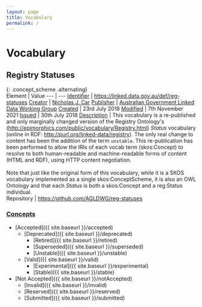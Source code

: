 ```yaml
---
layout: page
title: Vocabulary
permalink: /
---
```

# Vocabulary

## Registry Statuses 

{: .concept_scheme .alternating}  
Element | Value
--- | ---
[Identifier](https://www.dublincore.org/specifications/dublin-core/dcmi-terms/#http://purl.org/dc/terms/identifier) | <https://linked.data.gov.au/def/reg-statuses>
[Creator](https://www.dublincore.org/specifications/dublin-core/dcmi-terms/#http://purl.org/dc/terms/creator) | [Nicholas J. Car](http://orcid.org/0000-0002-8742-7730)
[Publisher](https://www.dublincore.org/specifications/dublin-core/dcmi-terms/#http://purl.org/dc/terms/publisher) | [Australian Government Linked Data Working Group](https://linked.data.gov.au/org/agldwg)
[Created](https://www.dublincore.org/specifications/dublin-core/dcmi-terms/#http://purl.org/dc/terms/created) | 23rd July 2018
[Modified](https://www.dublincore.org/specifications/dublin-core/dcmi-terms/#http://purl.org/dc/terms/modified) | 7th November 2021
[Issued](https://www.dublincore.org/specifications/dublin-core/dcmi-terms/#http://purl.org/dc/terms/issued) | 30th July 2018
[Description](https://www.dublincore.org/specifications/dublin-core/dcmi-terms/#http://purl.org/dc/terms/description) | This vocabulary is a re-published and only marginally changed version of the Registry Ontology's (http://epimorphics.com/public/vocabulary/Registry.html) *Status* vocabulary (online in RDF: http://purl.org/linked-data/registry). The only real change to content has been the addition of the term `unstable`. This re-publication has been performed to allow the IRIs of each vocab term (skos:Concept) to resolve to both human-readable and machine-readable forms of content (HTML and RDF), using HTTP content negotiation.<br /><br />Note that just like the original form of this vocabulary, while it is a SKOS vocabulary implemented as a single skos:ConceptScheme, it is also an OWL Ontology and that each *Status* is both a skos:Concept and a reg:Status individual.  
Repository | <https://github.com/AGLDWG/reg-statuses>

### [Concepts](https://www.w3.org/TR/skos-reference/#concepts)

* [Accepted]({{ site.baseurl }}/accepted)
    * [Deprecated]({{ site.baseurl }}/deprecated)
        * [Retired]({{ site.baseurl }}/retired)
        * [Superseded]({{ site.baseurl }}/superseded)
        * [Unstable]({{ site.baseurl }}/unstable)
    * [Valid]({{ site.baseurl }}/valid)
        * [Experimental]({{ site.baseurl }}/experimental)
        * [Stable]({{ site.baseurl }}/stable)
* [Not Accepted]({{ site.baseurl }}/notAccepted)
    * [Invalid]({{ site.baseurl }}/invalid)
    * [Reserved]({{ site.baseurl }}/reserved)
    * [Submitted]({{ site.baseurl }}/submitted)
